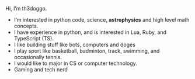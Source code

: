 Hi, I’m th3doggo.
- I’m interested in python code, science, <strong>astrophysics</strong> and high level math concepts.
- I have experience in python, and is interested in Lua, Ruby, and TypeScript (TS).
- I like building stuff like bots, computers and doges
- I play sport like basketball, badminton, track, swimming, and occasionally tennis.
- I would like to major in CS or computer technology.
- Gaming and tech nerd 
